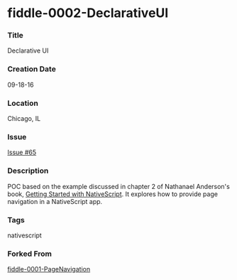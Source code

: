 fiddle-0002-DeclarativeUI
======

### Title

Declarative UI


### Creation Date

09-18-16


### Location

Chicago, IL


### Issue

[Issue #65](https://github.com/bradyhouse/house/issues/65)


### Description

POC based on the example discussed in chapter 2 of Nathanael Anderson's book,  [Getting Started with NativeScript](https://amzn.com/178588865X).  It explores how to provide page navigation in a NativeScript app.


### Tags

nativescript


### Forked From

[fiddle-0001-PageNavigation](../fiddle-0001-PageNavigation)
